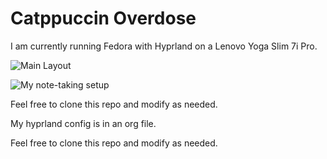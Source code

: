 # Catppuccin Overdose
 
I am currently running Fedora with Hyprland on a Lenovo Yoga Slim 7i Pro. 

![Main Layout](/assets/main.png)

![My note-taking setup](/assets/emacs-org.png)

Feel free to clone this repo and modify as needed.

My hyprland config is in an org file.

Feel free to clone this repo and modify as needed.
